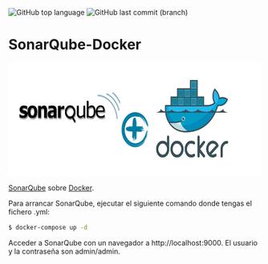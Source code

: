 ![GitHub top language](https://img.shields.io/github/languages/top/azagramac/sonarqube-docker.svg) ![GitHub last commit (branch)](https://img.shields.io/github/last-commit/azagramac/sonarqube-docker/master.svg)

# SonarQube-Docker
<p align="center">
        <img src="logo.png" alt="PNG" height="225px" />
</p>

[SonarQube](https://www.sonarqube.org/) sobre [Docker](https://www.docker.com/).

Para arrancar SonarQube, ejecutar el siguiente comando donde tengas el fichero .yml:
```sh
$ docker-compose up -d
```

Acceder a SonarQube con un navegador a http://localhost:9000. El usuario y la contraseña son admin/admin.
